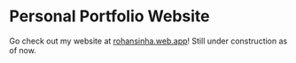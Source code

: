 # Personal Portfolio Website

Go check out my website at [rohansinha.web.app](https://rohansinha.web.app)! Still under construction as of now.

